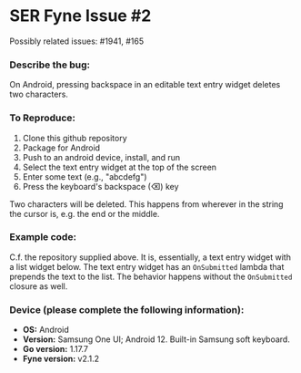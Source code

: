 SER Fyne Issue #2
=================

Possibly related issues: #1941, #165

### Describe the bug:

On Android, pressing backspace in an editable text entry widget deletes two characters.

### To Reproduce:

1. Clone this github repository
2. Package for Android
3. Push to an android device, install, and run
4. Select the text entry widget at the top of the screen
5. Enter some text (e.g., "abcdefg")
6. Press the keyboard's backspace (⌫) key

Two characters will be deleted. This happens from wherever in the string the cursor is, e.g. the end or the middle.

### Example code:

C.f. the repository supplied above. It is, essentially, a text entry widget with a list widget below. The text entry widget has an `OnSubmitted` lambda that prepends the text to the list.  The behavior happens without the `OnSubmitted` closure as well.

### Device (please complete the following information):

- **OS:** Android
- **Version:** Samsung One UI; Android 12. Built-in Samsung soft keyboard.
- **Go version:** 1.17.7
- **Fyne version:** v2.1.2
